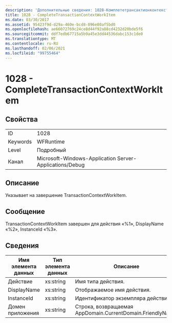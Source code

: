 ```yaml
---
description: 'Дополнительные сведения: 1028-Комплететрансактионконтекстворкитем'
title: 1028 - CompleteTransactionContextWorkItem
ms.date: 03/30/2017
ms.assetid: 95423f9d-d29a-460e-bcd8-096e80af5bd0
ms.openlocfilehash: ae66072769c24ce8d44f92a88cd4232d20bde5f6
ms.sourcegitcommit: ddf7edb67715a5b9a45e3dd44536dabc153c1de0
ms.translationtype: MT
ms.contentlocale: ru-RU
ms.lasthandoff: 02/06/2021
ms.locfileid: "99755464"
---
```

# <a name="1028---completetransactioncontextworkitem"></a>1028 - CompleteTransactionContextWorkItem

## <a name="properties"></a>Свойства  
  
|||  
|-|-|  
|ID|1028|  
|Keywords|WFRuntime|  
|Level|Подробный|  
|Канал|Microsoft-Windows-Application Server-Applications/Debug|  
  
## <a name="description"></a>Описание  

 Указывает на завершение TransactionContextWorkItem.  
  
## <a name="message"></a>Сообщение  

 TransactionContextWorkItem завершен для действия «%1», DisplayName «%2», InstanceId «%3».  
  
## <a name="details"></a>Сведения  
  
|Имя элемента данных|Тип элемента данных|Описание|  
|--------------------|--------------------|-----------------|  
|Действие|xs:string|Имя типа действия.|  
|DisplayName|xs:string|Отображаемое имя действия.|  
|InstanceId|xs:string|Идентификатор экземпляра действия.|  
|Домен приложения|xs:string|Строка, возвращаемая AppDomain.CurrentDomain.FriendlyName.|
